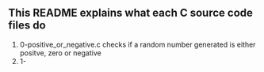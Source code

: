 ## This README explains what each C source code files do
1) 0-positive_or_negative.c checks if a random number generated is either positve, zero or negative
2) 1-
